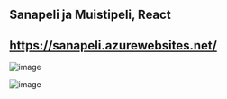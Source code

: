 ## Sanapeli ja Muistipeli, React

## https://sanapeli.azurewebsites.net/

![image](https://github.com/Maccee/Sanapeli_Muistipeli/assets/70291537/6f009600-8006-49e9-a3c9-88879a45c5bc)

![image](https://github.com/Maccee/Sanapeli_Muistipeli/assets/70291537/14e65611-3275-41a5-b193-8fab23092f0b)

